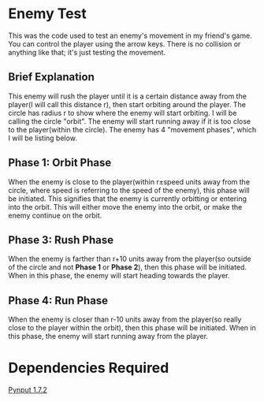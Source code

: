 # Enemy Test
This was the code used to test an enemy's movement in my friend's game. You can control the player using the arrow keys. There is no collision or anything like that; it's just testing the movement.
## Brief Explanation
This enemy will rush the player until it is a certain distance away from the player(I will call this distance r), then start orbiting around the player. The circle has radius r to show where the enemy will start orbiting. I will be calling the circle "orbit". The enemy will start running away if it is too close to the player(within the circle). 
The enemy has 4 "movement phases", which I will be listing below.
## Phase 1: Orbit Phase
When the enemy is close to the player(within r±speed units away from the circle, where speed is referring to the speed of the enemy), this phase will be initiated. This signifies that the enemy is currently orbitting or entering into the orbit. This will either move the enemy into the orbit, or make the enemy continue on the orbit. 
## Phase 3: Rush Phase
When the enemy is farther than r+10 units away from the player(so outside of the circle and not **Phase 1** or **Phase 2**), then this phase will be initiated. When in this phase, the enemy will start heading towards the player. 
## Phase 4: Run Phase
When the enemy is closer than r-10 units away from the player(so really close to the player within the orbit), then this phase will be initiated. When in this phase, the enemy will start running away from the player. 
# Dependencies Required
[Pynput 1.7.2](https://pynput.readthedocs.io/en/latest/)
